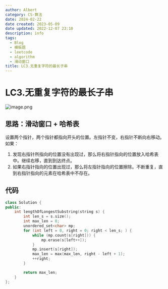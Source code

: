 ```yaml
---
author: Albert
category: CS-算法
date: 2024-02-22
date created: 2023-05-09
date updated: 2022-12-07 23:10
description: info
tags:
  - Blog
  - 模板题
  - leetcode
  - algorithm
  - 滑动窗口
title: LC3.无重复字符的最长子串
---
```


# LC3.无重复字符的最长子串

![image.png](http://img-blog-01.oss-cn-shanghai.aliyuncs.com/img/2022-11-27-192755.png)

## 思路：滑动窗口 + 哈希表

设置两个指针，两个指针都指向开头的位置。左指针不变，右指针不断向右移动。
如果：

1. 发现右指针所指向的位置没有出现过，那么将右指针指向的位置放入哈希表中。继续右移，直到到达终点。
2. 如果右指针指向的位置出现过，那么将左指针指向的位置擦除。不断重复，直到右指针指向的元素在哈希表中不存在。

## 代码

```cpp
class Solution {
public:
    int lengthOfLongestSubstring(string s) {
        int len_s = s.size();
        int max_len = 0;
        unordered_set<char> mp;
        for (int left = 0, right = 0; right < len_s; ) {
            while (mp.count(s[right])) {
                mp.erase(s[left++]);
            }
            mp.insert(s[right]);
            max_len = max(max_len, right - left + 1);
            ++right;
        }

        return max_len;
    }
};
```
